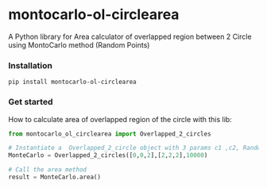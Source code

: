 # montocarlo-ol-circlearea

A Python library for Area calculator of overlapped region between 2 Circle using MontoCarlo method (Random Points)

### Installation
```
pip install montocarlo-ol-circlearea
```

### Get started
How to calculate area of overlapped region of the circle with this lib:

```Python
from montocarlo_ol_circlearea import Overlapped_2_circles

# Instantiate a  Overlapped_2_circle object with 3 params c1 ,c2, Random points
MonteCarlo = Overlapped_2_circles([0,0,2],[2,2,2],10000)

# Call the area method
result = MonteCarlo.area()
```
